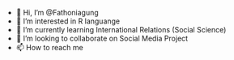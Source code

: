 - 👋 Hi, I’m @Fathoniagung
- 👀 I’m interested in R languange
- 🌱 I’m currently learning International Relations (Social Science) 
- 💞️ I’m looking to collaborate on Social Media Project
- 📫 How to reach me 

<!---
Fathoniagung/Fathoniagung is a ✨ special ✨ repository because its `README.md` (this file) appears on your GitHub profile.
You can click the Preview link to take a look at your changes.
--->
